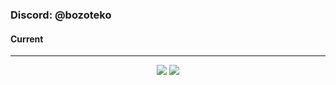 ### Discord: @bozoteko
#### Current
<hr>
<p align="center">
    <img src="https://github-readme-stats.vercel.app/api?username=bozoteko&theme=radical&show_icons=true&count_private=true">
    <img src= "https://github-readme-stats.vercel.app/api/top-langs/?username=bozoteko&theme=radical&layout=compact">
</p>
<br>
<br>
</p>
<p align="center"> <img src="" alt="" /> </p>
<br>
</hr>
